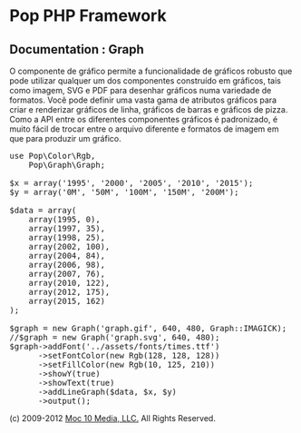 Pop PHP Framework
=================

Documentation : Graph
---------------------

O componente de gráfico permite a funcionalidade de gráficos robusto que pode utilizar qualquer um dos componentes construído em gráficos, tais como imagem, SVG e PDF para desenhar gráficos numa variedade de formatos. Você pode definir uma vasta gama de atributos gráficos para criar e renderizar gráficos de linha, gráficos de barras e gráficos de pizza. Como a API entre os diferentes componentes gráficos é padronizado, é muito fácil de trocar entre o arquivo diferente e formatos de imagem em que para produzir um gráfico.


<pre>
use Pop\Color\Rgb,
    Pop\Graph\Graph;

$x = array('1995', '2000', '2005', '2010', '2015');
$y = array('0M', '50M', '100M', '150M', '200M');

$data = array(
    array(1995, 0),
    array(1997, 35),
    array(1998, 25),
    array(2002, 100),
    array(2004, 84),
    array(2006, 98),
    array(2007, 76),
    array(2010, 122),
    array(2012, 175),
    array(2015, 162)
);

$graph = new Graph('graph.gif', 640, 480, Graph::IMAGICK);
//$graph = new Graph('graph.svg', 640, 480);
$graph->addFont('../assets/fonts/times.ttf')
      ->setFontColor(new Rgb(128, 128, 128))
      ->setFillColor(new Rgb(10, 125, 210))
      ->showY(true)
      ->showText(true)
      ->addLineGraph($data, $x, $y)
      ->output();
</pre>

(c) 2009-2012 [Moc 10 Media, LLC.](http://www.moc10media.com) All Rights Reserved.
